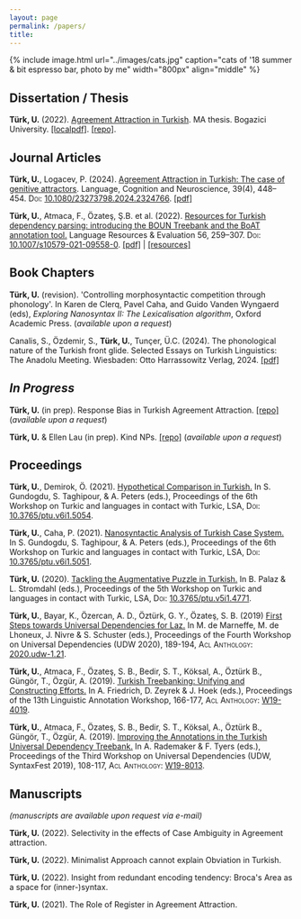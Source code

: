 ```yaml
---
layout: page
permalink: /papers/
title:
---
```


{% include image.html url="../images/cats.jpg" caption="cats of '18 summer & bit espresso bar, photo by me" width="800px" align="middle" %}


## Dissertation / Thesis

**Türk, U.** (2022). [Agreement Attraction in Turkish](http://seyhan.library.boun.edu.tr/record=b2776878~S5).  MA thesis. Bogazici University. [[localpdf]](../files/ma_defense/Turk2020-Agreement-Attraction-in-Turkish.pdf). [[repo]](https://github.com/utkuturk/ma-thesis).


##  Journal Articles

**Türk, U.**, Logacev, P. (2024). [Agreement Attraction in Turkish: The case of genitive attractors](https://www.tandfonline.com/doi/full/10.1080/23273798.2024.2324766).  Language, Cognition and Neuroscience, 39(4), 448–454. <font style="font-variant: small-caps">Doi:</font> [10.1080/23273798.2024.2324766](https://doi.org/10.1080/23273798.2024.2324766). [[pdf]](../files/pdfs/TurkLogacev2024-cnl-preprint.pdf)

**Türk, U.**, Atmaca, F., Özateş, Ş.B. et al. (2022). [Resources for Turkish dependency parsing: introducing the BOUN Treebank and the BoAT annotation tool.](https://link.springer.com/article/10.1007/s10579-021-09558-0) Language Resources & Evaluation 56, 259–307. <font style="font-variant: small-caps">Doi:</font> [10.1007/s10579-021-09558-0](https://doi.org/10.1007/s10579-021-09558-0). [[pdf]](../files/pdfs/TurkEtAl2022.pdf) | [[resources]](https://tabilab.cmpe.boun.edu.tr/BOUN-PARS/resources.html)

## Book Chapters

**Türk, U.** (revision). 'Controlling morphosyntactic competition through phonology'. In Karen de Clerq, Pavel Caha, and Guido Vanden Wyngaerd (eds), *Exploring Nanosyntax II: The Lexicalisation algorithm*, Oxford Academic Press. (_available upon a request_)

Canalis, S., Özdemir, S., **Türk, U.**, Tunçer, Ü.C. (2024). The phonological nature of the Turkish front glide. Selected Essays on Turkish Linguistics: The Anadolu Meeting.  Wiesbaden: Otto Harrassowitz Verlag, 2024. [[pdf]](../files/pdfs/CanalisEtAl2023.pdf)


## _In Progress_


**Türk, U.** (in prep). Response Bias in Turkish Agreement Attraction. [[repo]](https://github.com/utkuturk/attraction_meta) (_available upon a request_)

**Türk, U.** & Ellen Lau (in prep). Kind NPs. [[repo]](https://github.com/utkuturk/kind) (_available upon a request_)

## Proceedings

**Türk, U.**, Demirok, Ö. (2021). [Hypothetical Comparison in Turkish.](https://journals.linguisticsociety.org/proceedings/index.php/tu/article/view/5054) In S. Gundogdu, S. Taghipour, & A. Peters (eds.), Proceedings of the 6th Workshop on Turkic and languages in contact with Turkic, LSA, <font style="font-variant: small-caps">Doi:</font>  [10.3765/ptu.v6i1.5054](https://doi.org/10.3765/ptu.v6i1.5054).

**Türk, U.**, Caha, P. (2021). [Nanosyntactic Analysis of Turkish Case System.](https://journals.linguisticsociety.org/proceedings/index.php/tu/article/view/5051) In S. Gundogdu, S. Taghipour, & A. Peters (eds.), Proceedings of the 6th Workshop on Turkic and languages in contact with Turkic, LSA, <font style="font-variant: small-caps">Doi:</font>  [10.3765/ptu.v6i1.5051](https://doi.org/10.3765/ptu.v6i1.5051).


**Türk, U.** (2020). [Tackling the Augmentative Puzzle in Turkish.](https://journals.linguisticsociety.org/proceedings/index.php/tu/article/view/4771) In B. Palaz & L. Stromdahl (eds.), Proceedings of the 5th Workshop on Turkic and languages in contact with Turkic, LSA, <font style="font-variant: small-caps">Doi:</font> [10.3765/ptu.v5i1.4771](https://doi.org/10.3765/ptu.v5i1.4771).

**Türk, U.**, Bayar, K., Özercan, A. D., Öztürk, G. Y., Özateş, S. B. (2019) [First Steps towards Universal Dependencies for Laz.](https://aclanthology.org/2020.udw-1.21.pdf) In M. de Marneffe, M. de Lhoneux, J. Nivre & S. Schuster (eds.), Proceedings of the Fourth Workshop on Universal Dependencies (UDW 2020), 189-194, <font style="font-variant: small-caps">Acl Anthology:</font> [2020.udw-1.21](https://aclanthology.org/2020.udw-1.21).

**Türk, U.**, Atmaca, F., Özateş, S. B., Bedir, S. T., Köksal, A., Öztürk B., Güngör, T., Özgür, A. (2019). [Turkish Treebanking: Unifying and Constructing Efforts.](https://aclanthology.org/W19-4019.pdf) In A. Friedrich, D. Zeyrek & J. Hoek (eds.), Proceedings of the 13th Linguistic Annotation Workshop, 166-177, <font style="font-variant: small-caps">Acl Anthology:</font> [W19-4019](https://aclanthology.org/W19-4019).

**Türk, U.**, Atmaca, F., Özateş, S. B., Bedir, S. T., Köksal, A., Öztürk B., Güngör, T., Özgür, A. (2019). [Improving the Annotations in the Turkish Universal Dependency Treebank.](https://aclanthology.org/W19-8013.pdf) In A. Rademaker & F. Tyers (eds.), Proceedings of the Third Workshop on Universal Dependencies (UDW, SyntaxFest 2019), 108-117, <font style="font-variant: small-caps">Acl Anthology:</font> [W19-8013](https://aclanthology.org/W19-8013).



## Manuscripts

_(manuscripts are available upon request via e-mail)_

**Türk, U.** (2022). Selectivity in the effects of Case Ambiguity in Agreement attraction.

**Türk, U.** (2022). Minimalist Approach cannot explain Obviation in Turkish.

**Türk, U.** (2022). Insight from redundant encoding tendency: Broca's Area as a space for (inner-)syntax.

**Türk, U.** (2021). The Role of Register in Agreement Attraction.
